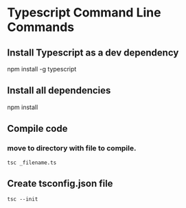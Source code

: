 # Typescript Command Line Commands
## Install Typescript as a dev dependency
npm install -g typescript

## Install all dependencies
npm install

## Compile code
### move to directory with file to compile.
```
tsc _filename.ts
```

## Create tsconfig.json file 
```
tsc --init
```
